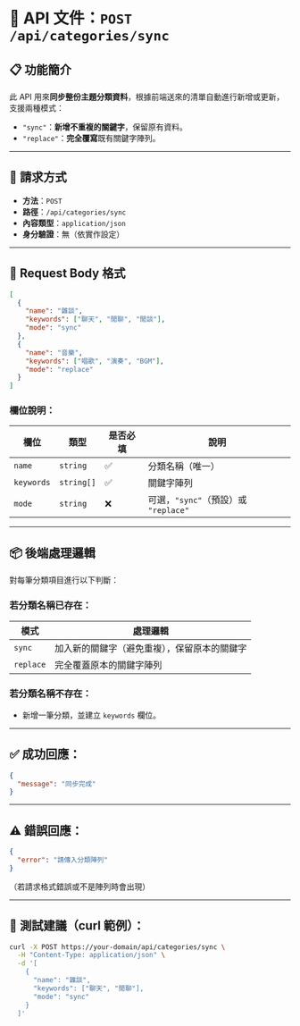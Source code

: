 # 📌 API 文件：`POST /api/categories/sync`

## 📋 功能簡介
此 API 用來**同步整份主題分類資料**，根據前端送來的清單自動進行新增或更新，支援兩種模式：

- `"sync"`：**新增不重複的關鍵字**，保留原有資料。
- `"replace"`：**完全覆寫**既有關鍵字陣列。

---

## 🔧 請求方式
- **方法**：`POST`
- **路徑**：`/api/categories/sync`
- **內容類型**：`application/json`
- **身分驗證**：無（依實作設定）

---

## 📨 Request Body 格式

```json
[
  {
    "name": "雜談",
    "keywords": ["聊天", "閒聊", "閒談"],
    "mode": "sync"
  },
  {
    "name": "音樂",
    "keywords": ["唱歌", "演奏", "BGM"],
    "mode": "replace"
  }
]
```

### 欄位說明：

| 欄位     | 類型       | 是否必填 | 說明                                      |
|----------|------------|----------|-------------------------------------------|
| `name`   | `string`   | ✅       | 分類名稱（唯一）                         |
| `keywords` | `string[]` | ✅       | 關鍵字陣列                                |
| `mode`   | `string`   | ❌       | 可選，`"sync"`（預設）或 `"replace"`     |

---

## 📦 後端處理邏輯

對每筆分類項目進行以下判斷：

### 若分類名稱已存在：

| 模式       | 處理邏輯                                      |
|------------|-----------------------------------------------|
| `sync`     | 加入新的關鍵字（避免重複），保留原本的關鍵字 |
| `replace`  | 完全覆蓋原本的關鍵字陣列                      |

### 若分類名稱不存在：

- 新增一筆分類，並建立 `keywords` 欄位。

---

## ✅ 成功回應：

```json
{
  "message": "同步完成"
}
```

---

## ⚠️ 錯誤回應：

```json
{
  "error": "請傳入分類陣列"
}
```

（若請求格式錯誤或不是陣列時會出現）

---

## 🧪 測試建議（curl 範例）：

```bash
curl -X POST https://your-domain/api/categories/sync \
  -H "Content-Type: application/json" \
  -d '[
    {
      "name": "雜談",
      "keywords": ["聊天", "閒聊"],
      "mode": "sync"
    }
  ]'
```